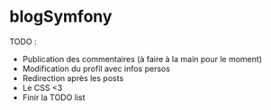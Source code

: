 # blogSymfony

TODO : 
- Publication des commentaires (à faire à la main pour le moment)
- Modification du profil avec infos persos
- Redirection après les posts
- Le CSS <3
- Finir la TODO list
